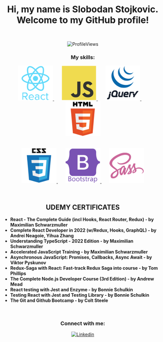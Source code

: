 <h1 align="center"> Hi, my name is Slobodan Stojkovic.<br> Welcome to my GitHub profile!</h1>
<br>
 <p align="center"> <img src="https://komarev.com/ghpvc/?username=SlobodanStojkovic&label=Profile%20views&color=0e75b6&style=flat" alt="ProfileViews" /> </p> 


<h3 align="center">My skills:</h3>
<p align="center"> 
<a href="https://reactjs.org/" target="_blank"> <img src="https://raw.githubusercontent.com/devicons/devicon/master/icons/react/react-original-wordmark.svg" alt="react" width="110" height="110"/> </a> &nbsp &nbsp &nbsp
<a href="https://developer.mozilla.org/en-US/docs/Web/JavaScript" target="_blank"> <img src="https://raw.githubusercontent.com/devicons/devicon/master/icons/javascript/javascript-original.svg" alt="javascript" width="110" height="110"/> </a> &nbsp &nbsp &nbsp
<a href="https://jquery.com/" target="_blank"> <img src="https://github.com/devicons/devicon/blob/master/icons/jquery/jquery-original-wordmark.svg" alt="html5" width="110" height="110"/> </a> &nbsp &nbsp &nbsp
<a href="https://www.w3.org/html/" target="_blank"> <img src="https://raw.githubusercontent.com/devicons/devicon/master/icons/html5/html5-original-wordmark.svg" alt="html5" width="110" height="110"/> </a> <br> <br> <br>
<a href="https://www.w3schools.com/css/" target="_blank"> 
<img src="https://raw.githubusercontent.com/devicons/devicon/master/icons/css3/css3-original-wordmark.svg" alt="css3" width="110" height="110"/> </a> &nbsp &nbsp &nbsp
<a href="https://getbootstrap.com" target="_blank"><img src="https://raw.githubusercontent.com/devicons/devicon/master/icons/bootstrap/bootstrap-plain-wordmark.svg" alt="bootstrap" width="110" height="110"/> </a> &nbsp &nbsp &nbsp
<a href="https://sass-lang.com" target="_blank"> <img src="https://raw.githubusercontent.com/devicons/devicon/master/icons/sass/sass-original.svg" alt="sass" width="110" height="110"/> </a> 


</p><br>

<h2 align="center">UDEMY CERTIFICATES</h2>
<ul>
<strong><li>React - The Complete Guide (incl Hooks, React Router, Redux) - by Maximilian Schwarzmuller</li>

<li>Complete React Developer in 2022 (w/Redux, Hooks, GraphQL) - by Andrei Neagoie, Yihua Zhang</li>

<li>Understanding TypeScript - 2022 Edition - by Maximilian Schwarzmuller</li>

<li>Accelerated JavaScript Training - by Maximilian Schwarzmuller</li>

<li>Asynchronous JavaScript: Promises, Callbacks, Async Await - by Viktor Pyskunov</li>

<li>Redux-Saga with React: Fast-track Redux Saga into course - by Tom Phillips</li>

<li>The Complete Node.js Developer Course (3rd Edition) - by Andrew Mead</li>

<li>React testing with Jest and Enzyme - by Bonnie Schulkin</li>

<li>Testing React with Jest and Testing Library - by Bonnie Schulkin</li>

<li>The Git and Github Bootcamp - by Colt Steele</li></strong>
</ul>

<br>
<h3 align="center">Connect with me:</h3>
<p align="center">
<a href="https://www.linkedin.com/in/slobodan-stojkovic/" target="_blank"><img src="https://img.shields.io/badge/LinkedIn-0077B5?style=for-the-badge&logo=linkedin&logoColor=white" alt="Linkedin" /></a>
</p>

<!--
**SlobodanStojkovic/SlobodanStojkovic** is a ✨ _special_ ✨ repository because its `README.md` (this file) appears on your GitHub profile.

Here are some ideas to get you started:

- 🔭 I’m currently working on ...
- 🌱 I’m currently learning ...
- 👯 I’m looking to collaborate on ...
- 🤔 I’m looking for help with ...
- 💬 Ask me about ...
- 📫 How to reach me: ...
- 😄 Pronouns: ...
- ⚡ Fun fact: ...
-->
